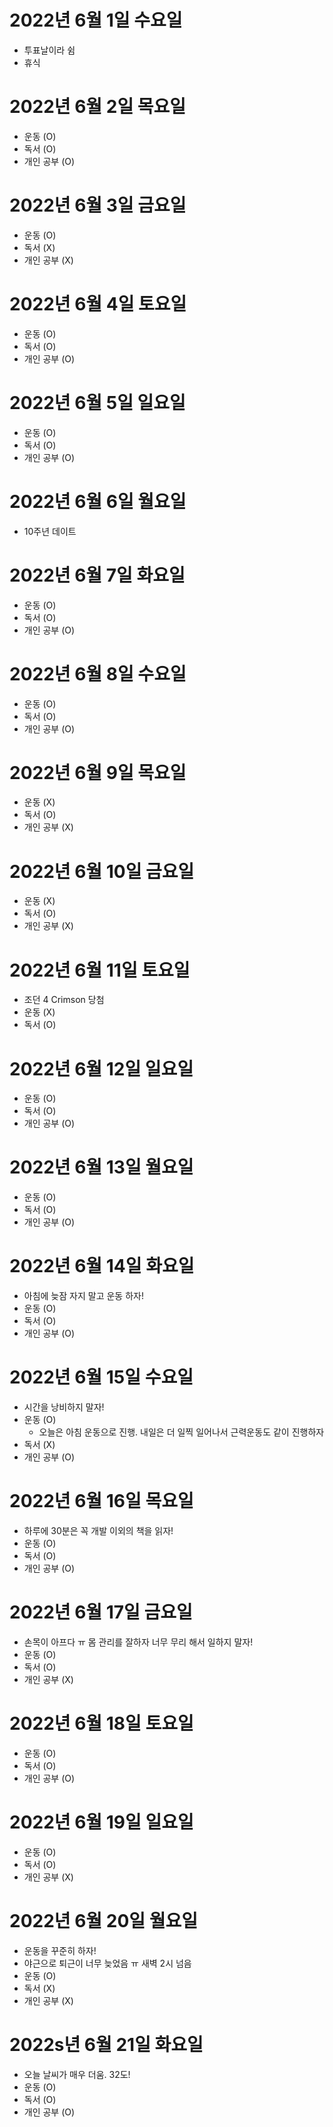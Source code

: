# 2022년 6월 1일 수요일

- 투표날이라 쉼 
- 휴식 

# 2022년 6월 2일 목요일

- 운동 (O)
- 독서 (O)
- 개인 공부 (O)

# 2022년 6월 3일 금요일 

- 운동 (O)
- 독서 (X)
- 개인 공부 (X)

# 2022년 6월 4일 토요일 

- 운동 (O)
- 독서 (O)
- 개인 공부 (O)

# 2022년 6월 5일 일요일

- 운동 (O)
- 독서 (O)
- 개인 공부 (O)

# 2022년 6월 6일 월요일 

- 10주년 데이트 

# 2022년 6월 7일 화요일 

- 운동 (O)
- 독서 (O)
- 개인 공부 (O)

# 2022년 6월 8일 수요일

- 운동 (O)
- 독서 (O)
- 개인 공부 (O)

# 2022년 6월 9일 목요일 

- 운동 (X)
- 독서 (O)
- 개인 공부 (X)

# 2022년 6월 10일 금요일 

- 운동 (X)
- 독서 (O)
- 개인 공부 (X)

# 2022년 6월 11일 토요일 

- 조던 4 Crimson 당첨 
- 운동 (X)
- 독서 (O)

# 2022년 6월 12일 일요일

- 운동 (O)
- 독서 (O)
- 개인 공부 (O)

# 2022년 6월 13일 월요일 

- 운동 (O)
- 독서 (O)
- 개인 공부 (O)

# 2022년 6월 14일 화요일

- 아침에 늦잠 자지 말고 운동 하자!
- 운동 (O)
- 독서 (O)
- 개인 공부 (O)

# 2022년 6월 15일 수요일 

- 시간을 낭비하지 말자!
- 운동 (O)
  - 오늘은 아침 운동으로 진행. 내일은 더 일찍 일어나서 근력운동도 같이 진행하자
- 독서 (X)
- 개인 공부 (O)


# 2022년 6월 16일 목요일 

- 하루에 30분은 꼭 개발 이외의 책을 읽자!
- 운동 (O)
- 독서 (O)
- 개인 공부 (O)

# 2022년 6월 17일 금요일 

- 손목이 아프다 ㅠ 몸 관리를 잘하자 너무 무리 해서 일하지 말자!
- 운동 (O)
- 독서 (O)
- 개인 공부 (X)

# 2022년 6월 18일 토요일 

- 운동 (O)
- 독서 (O)
- 개인 공부 (O)

# 2022년 6월 19일 일요일

- 운동 (O)
- 독서 (O)
- 개인 공부 (X)

# 2022년 6월 20일 월요일 

- 운동을 꾸준히 하자!
- 야근으로 퇴근이 너무 늦었음 ㅠ 새벽 2시 넘음 
- 운동 (O)
- 독서 (X)
- 개인 공부 (X)

# 2022s년 6월 21일 화요일 

- 오늘 날씨가 매우 더움. 32도!
- 운동 (O)
- 독서 (O)
- 개인 공부 (O)
